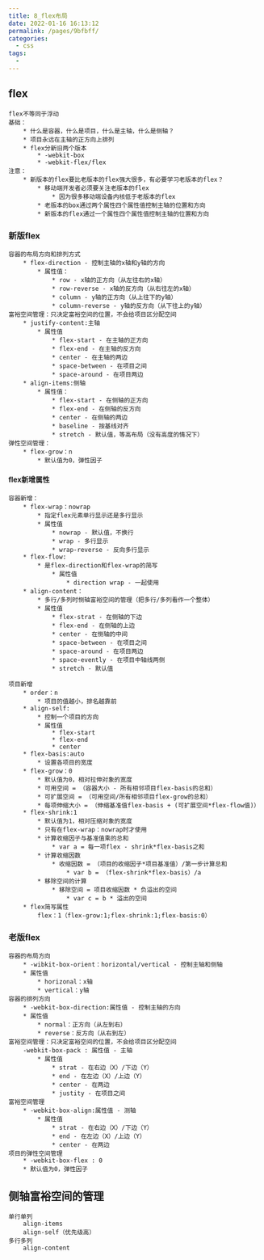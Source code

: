 ```yaml
---
title: 8_flex布局
date: 2022-01-16 16:13:12
permalink: /pages/9bfbff/
categories:
  - css
tags:
  - 
---
```


## flex
	flex不等同于浮动
	基础：
		* 什么是容器，什么是项目，什么是主轴，什么是侧轴？
		* 项目永远在主轴的正方向上排列
		* flex分新旧两个版本
			* -webkit-box
			* -webkit-flex/flex
	注意：
		* 新版本的flex要比老版本的flex强大很多，有必要学习老版本的flex？
			* 移动端开发者必须要关注老版本的flex
				* 因为很多移动端设备内核低于老版本的flex
			* 老版本的box通过两个属性四个属性值控制主轴的位置和方向
			* 新版本的flex通过一个属性四个属性值控制主轴的位置和方向

### 新版flex
	容器的布局方向和排列方式
		* flex-direction - 控制主轴的x轴和y轴的方向
			* 属性值：
				* row - x轴的正方向（从左往右的x轴）
				* row-reverse - x轴的反方向（从右往左的x轴）
				* column - y轴的正方向（从上往下的y轴）
				* column-reverse - y轴的反方向（从下往上的y轴）
	富裕空间管理：只决定富裕空间的位置，不会给项目区分配空间
		* justify-content:主轴
			* 属性值
				* flex-start - 在主轴的正方向
				* flex-end - 在主轴的反方向
				* center - 在主轴的两边
				* space-between - 在项目之间
				* space-around - 在项目两边
		* align-items:侧轴
			* 属性值：
				* flex-start - 在侧轴的正方向
				* flex-end - 在侧轴的反方向
				* center - 在侧轴的两边
				* baseline - 按基线对齐
				* stretch - 默认值，等高布局（没有高度的情况下）
	弹性空间管理：
		* flex-grow：n 
			* 默认值为0，弹性因子
#### flex新增属性
	容器新增：
		* flex-wrap：nowrap
			* 指定flex元素单行显示还是多行显示
			* 属性值
				* nowrap - 默认值，不换行
				* wrap - 多行显示
				* wrap-reverse - 反向多行显示
		* flex-flow:
			* 是flex-direction和flex-wrap的简写
				* 属性值
					* direction wrap - 一起使用
		* align-content：
			* 多行/多列时恻轴富裕空间的管理（把多行/多列看作一个整体）
			* 属性值
				* flex-strat - 在侧轴的下边
				* flex-end - 在侧轴的上边
				* center - 在恻轴的中间
				* space-between - 在项目之间
				* space-around - 在项目两边
				* space-evently - 在项目中轴线两侧
				* stretch - 默认值
		
	项目新增
		* order：n
			* 项目的值越小，排名越靠前
		* align-self:
			* 控制一个项目的方向
			* 属性值
				* flex-start
				* flex-end
				* center
		* flex-basis:auto
			* 设置各项目的宽度
		* flex-grow：0
			* 默认值为0，相对拉伸对象的宽度
			* 可用空间 = （容器大小 - 所有相邻项目flex-basis的总和）
			* 可扩展空间 = （可用空间/所有相邻项目flex-grow的总和）
			* 每项伸缩大小 = （伸缩基准值flex-basis + (可扩展空间*flex-flow值)）
		* flex-shrink:1
			* 默认值为1，相对压缩对象的宽度 
			* 只有在flex-wrap：nowrap时才使用
			* 计算收缩因子与基准值乘的总和
				* var a = 每一项flex - shrink*flex-basis之和
			* 计算收缩因数
				* 收缩因数 = （项目的收缩因子*项目基准值）/第一步计算总和
					* var b = （flex-shrink*flex-basis）/a
			* 移除空间的计算
				* 移除空间 = 项目收缩因数 * 负溢出的空间
					* var c = b * 溢出的空间
		* flex简写属性
			flex：1（flex-grow:1;flex-shrink:1;flex-basis:0）
### 老版flex
	容器的布局方向
		* -wibkit-box-orient：horizontal/vertical - 控制主轴和侧轴
		* 属性值
			* horizonal：x轴
			* vertical：y轴
	容器的排列方向
		* -webkit-box-direction:属性值 - 控制主轴的方向
		* 属性值
			* normal：正方向（从左到右）
			* reverse：反方向（从右到左）
	富裕空间管理：只决定富裕空间的位置，不会给项目区分配空间
		-webkit-box-pack : 属性值 - 主轴
			* 属性值
				* strat - 在右边（X）/下边（Y）
				* end - 在左边（X）/上边（Y）
				* center - 在两边
				* justity - 在项目之间
	富裕空间管理
		* -webkit-box-align:属性值 - 测轴
			* 属性值
				* strat - 在右边（X）/下边（Y）
				* end - 在左边（X）/上边（Y）
				* center - 在两边
	项目的弹性空间管理
		* -webkit-box-flex : 0  
		* 默认值为0，弹性因子
## 侧轴富裕空间的管理
	单行单列
		align-items
		align-self（优先级高）
	多行多列
		align-content


